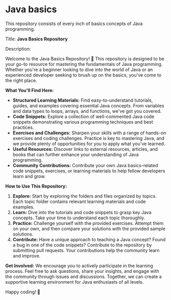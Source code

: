 # Java basics
 This repository consists of every inch of basics concepts of Java programming.

 Title: **Java Basics Repository**

Description:

Welcome to the Java Basics Repository! 🚀 
This repository is designed to be your go-to resource for mastering the fundamentals of Java programming. Whether you're a beginner looking to dive into the world of Java or an experienced developer seeking to brush up on the basics, you've come to the right place.

**What You'll Find Here:**
- **Structured Learning Materials:** Find easy-to-understand tutorials, guides, and examples covering essential Java concepts. From variables and data types to loops, arrays, and functions, we've got you covered.
- **Code Snippets:** Explore a collection of well-commented Java code snippets demonstrating various programming techniques and best practices.
- **Exercises and Challenges:** Sharpen your skills with a range of hands-on exercises and coding challenges. Practice is key to mastering Java, and we provide plenty of opportunities for you to apply what you've learned.
- **Useful Resources:** Discover links to external resources, articles, and books that can further enhance your understanding of Java programming.
- **Community Contributions:** Contribute your own Java basics-related code snippets, exercises, or learning materials to help fellow developers learn and grow.

**How to Use This Repository:**
1. **Explore:** Start by exploring the folders and files organized by topics. Each topic folder contains relevant learning materials and code examples.
2. **Learn:** Dive into the tutorials and code snippets to grasp key Java concepts. Take your time to understand each topic thoroughly.
3. **Practice:** Challenge yourself with the provided exercises. Attempt them on your own, and then compare your solutions with the provided sample solutions.
4. **Contribute:** Have a unique approach to teaching a Java concept? Found a bug in one of the code snippets? Contribute to the repository by submitting pull requests. Your contributions help the community learn and improve.

**Get Involved:**
We encourage you to actively participate in the learning process. Feel free to ask questions, share your insights, and engage with the community through issues and discussions. Together, we can create a supportive learning environment for Java enthusiasts of all levels.

Happy coding! 🎉
